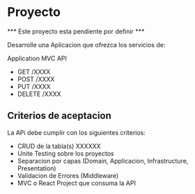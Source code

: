 # Proyecto

*** Este proyecto esta pendiente por definir ***

Desarrolle una Aplicacion que ofrezca los servicios de:

Application
MVC
API
- GET /XXXX
- POST /XXXX
- PUT /XXXX
- DELETE /XXXX

## Criterios de aceptacion
La APi debe cumplir con los siguientes criterios:

- CRUD de la tabla(s) XXXXXX
- Unite Testing sobre los proyectos
- Separacion por capas (Domain, Applicacion, Infrastructure, Presentation) 
- Validacion de Errores (Middleware)
- MVC o React Project que consuma la API


